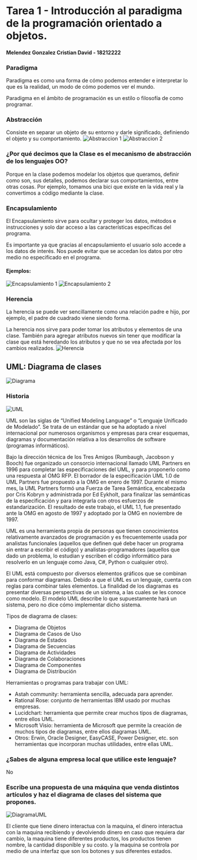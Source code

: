 # Tarea 1 - Introducción al paradigma de la programación orientado a objetos.
#### Melendez Gonzalez Cristian David - 18212222

### Paradigma
Paradigma es como una forma de cómo podemos entender e interpretar lo que es la realidad, un modo de cómo podemos ver el mundo.

Paradigma en el ámbito de programación es un estilo o filosofía de como programar.

### Abstracción
Consiste en separar un objeto de su entorno y darle significado, definiendo el objeto y su comportamiento.
![Abstraccion 1](./img/abs1.png)
![Abstraccion 2](./img/abs2.PNG)

### ¿Por qué decimos que la Clase es el mecanismo de abstracción de los lenguajes OO?
Porque en la clase podemos modelar los objetos que queramos, definir como son, sus detalles, podemos declarar sus comportamientos, entre otras cosas. Por ejemplo, tomamos una bici que existe en la vida real y la convertimos a código mediante la clase.

### Encapsulamiento
El Encapsulamiento sirve para ocultar y proteger los datos, métodos e instrucciones y solo dar acceso a las características específicas del programa.

Es importante ya que gracias al encapsulamiento el usuario solo accede a los datos de interés. Nos puede evitar que se accedan los datos por otro medio no especificado en el programa.

#### Ejemplos:
![Encapsulamiento 1](./img/enc2.jpg)
![Encapsulamiento 2](./img/enc1.png)

### Herencia
La herencia se puede ver sencillamente como una relación padre e hijo, por ejemplo, el padre de cuadrado viene siendo forma.

La herencia nos sirve para poder tomar los atributos y elementos de una clase. También para agregar atributos nuevos sin tener que modificar la clase que está heredando los atributos y que no se vea afectada por los cambios realizados.
![Herencia](./img/hrc.jpg)

## UML: Diagrama de clases
![Diagrama](./img/dgm.png)

### Historia
![UML](./img/uml.jpg)

UML son las siglas de “Unified Modeling Language” o “Lenguaje Unificado de Modelado”. Se trata de un estándar que se ha adoptado a nivel internacional por numerosos organismos y empresas para crear esquemas, diagramas y documentación relativa a los desarrollos de software (programas informáticos).

Bajo la dirección técnica de los Tres Amigos (Rumbaugh, Jacobson y Booch) fue organizado un consorcio internacional llamado UML Partners en 1996 para completar las especificaciones del UML, y para proponerlo como una respuesta al OMG RFP. El borrador de la especificación UML 1.0 de UML Partners fue propuesto a la OMG en enero de 1997. Durante el mismo mes, la UML Partners formó una Fuerza de Tarea Semántica, encabezada por Cris Kobryn y administrada por Ed Eykholt, para finalizar las semánticas de la especificación y para integrarla con otros esfuerzos de estandarización. El resultado de este trabajo, el UML 1.1, fue presentado ante la OMG en agosto de 1997 y adoptado por la OMG en noviembre de 1997.

UML es una herramienta propia de personas que tienen conocimientos relativamente avanzados de programación y es frecuentemente usada por analistas funcionales (aquellos que definen qué debe hacer un programa sin entrar a escribir el código) y analistas-programadores (aquellos que dado un problema, lo estudian y escriben el código informático para resolverlo en un lenguaje como Java, C#, Python o cualquier otro).

El UML está compuesto por diversos elementos gráficos que se combinan para conformar diagramas. Debido a que el UML es un lenguaje, cuenta con reglas para combinar tales elementos. La finalidad de los diagramas es presentar diversas perspectivas de un sistema, a las cuales se les conoce como modelo. El modelo UML describe lo que supuestamente hará un sistema, pero no dice cómo implementar dicho sistema.

Tipos de diagrama de clases:
* Diagrama de Objetos
* Diagrama de Casos de Uso
* Diagrama de Estados
* Diagrama de Secuencias
* Diagrama de Actividades
* Diagrama de Colaboraciones
* Diagrama de Componentes
* Diagrama de Distribución

Herramientas o programas para trabajar con UML:
* Astah community: herramienta sencilla, adecuada para aprender.
* Rational Rose: conjunto de herramientas IBM usado por muchas empresas.
* Lucidchart: herramienta que permite crear muchos tipos de diagramas, entre ellos UML.
* Microsoft Visio: herramienta de Microsoft que permite la creación de muchos tipos de diagramas, entre ellos diagramas UML.
* Otros: Erwin, Oracle Designer, EasyCASE, Power Designer, etc. son herramientas que incorporan muchas utilidades, entre ellas UML.

### ¿Sabes de alguna empresa local que utilice este lenguaje?
No

### Escribe una propuesta de una máquina que venda distintos artículos y haz el diagrama de clases del sistema que propones.
![DiagramaUML](./img/dgr.PNG)

El cliente que tiene dinero interactua con la maquina, el dinero interactua con la maquina recibiendo y devolviendo dinero en caso que requiera dar cambio, la maquina tiene diferentes productos, los productos tienen nombre, la cantidad disponible y su costo. y la maquina se controla por medio de una interfaz que son los botones y sus diferentes estados.